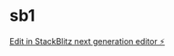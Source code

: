 # sb1

[Edit in StackBlitz next generation editor ⚡️](https://stackblitz.com/~/github.com/lcapece/sb1)